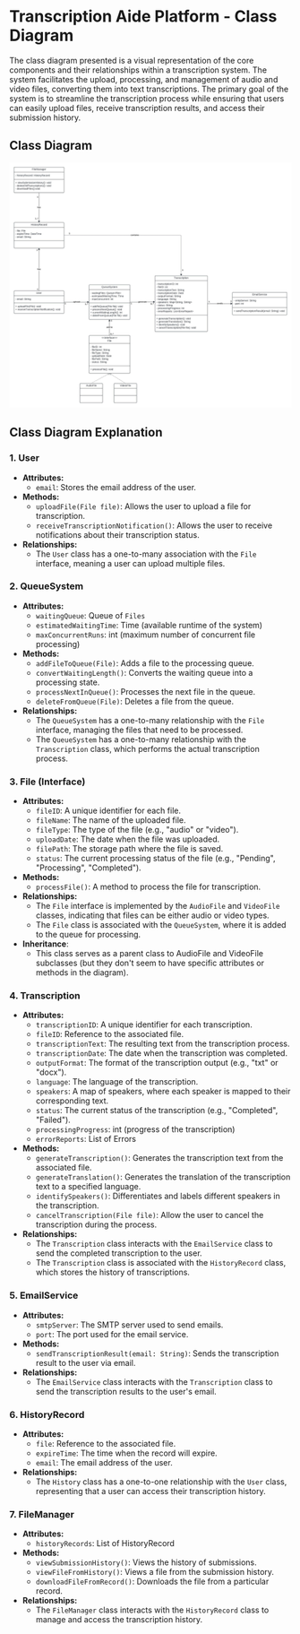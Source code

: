 # Transcription Aide Platform - Class Diagram

The class diagram presented is a visual representation of the core components and their relationships within a transcription system. The system facilitates the upload, processing, and management of audio and video files, converting them into text transcriptions. The primary goal of the system is to streamline the transcription process while ensuring that users can easily upload files, receive transcription results, and access their submission history.

## Class Diagram

![class_diagram](../imgs/Architecture%20diagram/class_diagram.jpeg)

## Class Diagram Explanation

### 1. User
- **Attributes:**
  - `email`: Stores the email address of the user.
- **Methods:**
  - `uploadFile(File file)`: Allows the user to upload a file for transcription.
  - `receiveTranscriptionNotification()`: Allows the user to receive notifications about their transcription status.
- **Relationships:**
  - The `User` class has a one-to-many association with the `File` interface, meaning a user can upload multiple files.


### 2. QueueSystem
- **Attributes:**
  - `waitingQueue`: Queue of `Files`
  - `estimatedWaitingTime`: Time (available runtime of the system)
  - `maxConcurrentRuns`: int (maximum number of concurrent file processing)
- **Methods:**
  - `addFileToQueue(File)`: Adds a file to the processing queue.
  - `convertWaitingLength()`: Converts the waiting queue into a processing state.
  - `processNextInQueue()`: Processes the next file in the queue.
  - `deleteFromQueue(File)`: Deletes a file from the queue.
- **Relationships:**
  - The `QueueSystem` has a one-to-many relationship with the `File` interface, managing the files that need to be processed.
  - The `QueueSystem` has a one-to-many relationship with the `Transcription` class, which performs the actual transcription process.


### 3. File (Interface)
- **Attributes:**
  - `fileID`: A unique identifier for each file.
  - `fileName`: The name of the uploaded file.
  - `fileType`: The type of the file (e.g., "audio" or "video").
  - `uploadDate`: The date when the file was uploaded.
  - `filePath`: The storage path where the file is saved.
  - `status`: The current processing status of the file (e.g., "Pending", "Processing", "Completed").
- **Methods:**
  - `processFile()`: A method to process the file for transcription.
- **Relationships:**
  - The `File` interface is implemented by the `AudioFile` and `VideoFile` classes, indicating that files can be either audio or video types.
  - The `File` class is associated with the `QueueSystem`, where it is added to the queue for processing.
- **Inheritance**:
  - This class serves as a parent class to AudioFile and VideoFile subclasses (but they don't seem to have specific attributes or methods in the diagram).



### 4. Transcription
- **Attributes:**
  - `transcriptionID`: A unique identifier for each transcription.
  - `fileID`: Reference to the associated file.
  - `transcriptionText`: The resulting text from the transcription process.
  - `transcriptionDate`: The date when the transcription was completed.
  - `outputFormat`: The format of the transcription output (e.g., "txt" or "docx").
  - `language`: The language of the transcription.
  - `speakers`: A map of speakers, where each speaker is mapped to their corresponding text.
  - `status`: The current status of the transcription (e.g., "Completed", "Failed").
  - `processingProgress`: int (progress of the transcription)
  - `errorReports`: List of Errors
- **Methods:**
  - `generateTranscription()`: Generates the transcription text from the associated file.
  -  `generateTranslation()`: Generates the translation of the transcription text to a specified language.
  - `identifySpeakers()`: Differentiates and labels different speakers in the transcription.
  - `cancelTranscription(File file)`: Allow the user to cancel the transcription during the process.
- **Relationships:**
  - The `Transcription` class interacts with the `EmailService` class to send the completed transcription to the user.
  - The `Transcription` class is associated with the `HistoryRecord` class, which stores the history of transcriptions.



### 5. EmailService
- **Attributes:**
  - `smtpServer`: The SMTP server used to send emails.
  - `port`: The port used for the email service.
- **Methods:**
  - `sendTranscriptionResult(email: String)`: Sends the transcription result to the user via email.
- **Relationships:**
  - The `EmailService` class interacts with the `Transcription` class to send the transcription results to the user's email.



### 6. HistoryRecord
- **Attributes:**
  - `file`: Reference to the associated file.
  - `expireTime`: The time when the record will expire.
  - `email`: The email address of the user.
- **Relationships:**
  - The `History` class has a one-to-one relationship with the `User` class, representing that a user can access their transcription history.



### 7. FileManager
- **Attributes:**
  - `historyRecords`: List of HistoryRecord
- **Methods:**
  - `viewSubmissionHistory()`: Views the history of submissions.
  - `viewFileFromHistory()`: Views a file from the submission history.
  - `downloadFileFromRecord()`: Downloads the file from a particular record.
- **Relationships:**
  - The `FileManager` class interacts with the `HistoryRecord` class to manage and access the transcription history.

